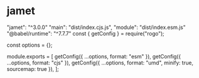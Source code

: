 # jamet
"jamet": "^3.0.0"
"main": "dist/index.cjs.js",
"module": "dist/index.esm.js"
"@babel/runtime": "^7.7.7"
const { getConfig } = require("rogo");

const options = {};

module.exports = [
  getConfig({ ...options, format: "esm" }),
  getConfig({ ...options, format: "cjs" }),
  getConfig({ ...options, format: "umd", minify: true, sourcemap: true }),
];

